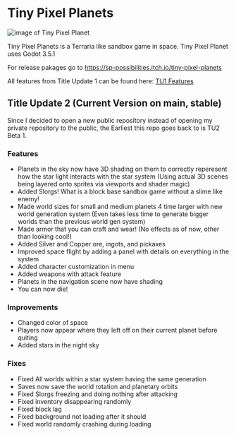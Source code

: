 # Tiny Pixel Planets

![image of Tiny Pixel Planet](https://img.itch.zone/aW1hZ2UvMTY1NzQ3Mi8xMjE1NTQ2Ni5wbmc=/original/sou%2Fzh.png)

Tiny Pixel Planets is a Terraria like sandbox game in space. 
Tiny Pixel Planet uses Godot 3.5.1

For release pakages go to https://sp-possibilities.itch.io/tiny-pixel-planets

All features from Title Update 1 can be found here: [TU1 Features](https://sp-possibilities.itch.io/tiny-pixel-planets/devlog/422986/tiny-pixel-planets-major-update)

## Title Update 2 (Current Version on main, stable)
Since I decided to open a new public repository instead of opening my private repository to the public, the Earliest this repo goes back to is TU2 Beta 1.

### Features
- Planets in the sky now have 3D shading on them to correctly reperesent how the star light interacts with the star system (Using actual 3D scenes being layered onto sprites via viewports and shader magic)
- Added Slorgs! What is a block base sandbox game without a slime like enemy!
- Made world sizes for small and medium planets 4 time larger with new world generation system (Even takes less time to generate bigger worlds than the previous world gen system)
- Made armor that you can craft and wear! (No effects as of now, other than looking cool!)
- Added Silver and Copper ore, ingots, and pickaxes
- Improved space flight by adding a panel with details on everything in the system
- Added character customization in menu
- Added weapons with attack feature
- Planets in the navigation scene now have shading
- You can now die!

### Improvements
- Changed color of space
- Players now appear where they left off on their current planet before quiting
- Added stars in the night sky

### Fixes
- Fixed All worlds within a star system having the same generation
- Saves now save the world rotation and planetary orbits
- Fixed Slorgs freezing and doing nothing after attacking
- Fixed inventory disappearing randomly
- Fixed block lag
- Fixed background not loading after it should
- Fixed world randomly crashing during loading
